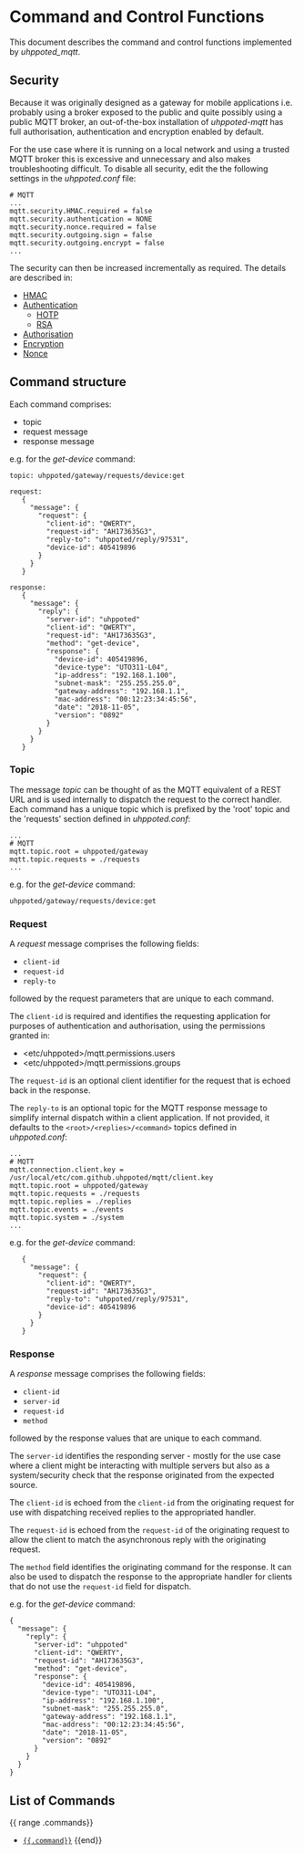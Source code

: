 # Command and Control Functions

This document describes the command and control functions implemented by _uhppoted_mqtt_.

## Security

Because it was originally designed as a gateway for mobile applications i.e. probably using a broker exposed
to the public and quite possibly using a public MQTT broker, an out-of-the-box installation of _uhppoted-mqtt_
has full authorisation, authentication and encryption enabled by default.

For the use case where it is running on a local network and using a trusted MQTT broker this is excessive
and unnecessary and also makes troubleshooting difficult. To disable all security, edit the
the following settings in the _uhppoted.conf_ file:

```
# MQTT
...
mqtt.security.HMAC.required = false
mqtt.security.authentication = NONE
mqtt.security.nonce.required = false
mqtt.security.outgoing.sign = false
mqtt.security.outgoing.encrypt = false
...
```

The security can then be increased incrementally as required. The details are described in:

- [HMAC](https://github.com/uhppoted/uhppoted-mqtt/blob/master/documentation/commands/security.md#hmac)
- [Authentication](https://github.com/uhppoted/uhppoted-mqtt/blob/master/documentation/commands/security.md#authentication)
    - [HOTP](https://github.com/uhppoted/uhppoted-mqtt/blob/master/documentation/commands/security.md#hotp)
    - [RSA](https://github.com/uhppoted/uhppoted-mqtt/blob/master/documentation/commands/security.md#rsa)
- [Authorisation](https://github.com/uhppoted/uhppoted-mqtt/blob/master/documentation/commands/security.md#authorisation)
- [Encryption](https://github.com/uhppoted/uhppoted-mqtt/blob/master/documentation/commands/security.md#encryption)
- [Nonce](https://github.com/uhppoted/uhppoted-mqtt/blob/master/documentation/commands/security.md#nonce)

## Command structure

Each command comprises:
- topic
- request message
- response message

e.g. for the _get-device_ command:
```
topic: uhppoted/gateway/requests/device:get

request:
   {
     "message": {
       "request": {
         "client-id": "QWERTY",
         "request-id": "AH173635G3",
         "reply-to": "uhppoted/reply/97531",
         "device-id": 405419896
       }
     }
   }

response:
   {
     "message": {
       "reply": {
         "server-id": "uhppoted"
         "client-id": "QWERTY",
         "request-id": "AH173635G3",
         "method": "get-device",
         "response": {
           "device-id": 405419896,
           "device-type": "UTO311-L04",
           "ip-address": "192.168.1.100",
           "subnet-mask": "255.255.255.0",
           "gateway-address": "192.168.1.1",
           "mac-address": "00:12:23:34:45:56",
           "date": "2018-11-05",
           "version": "0892"
         }
       }
     }
   }

```

### Topic

The message _topic_ can be thought of as the MQTT equivalent of a REST URL and is used internally to dispatch the 
request to the correct handler. Each command has a unique topic which is prefixed by the 'root' topic
and the 'requests' section defined in _uhppoted.conf_:
```
...
# MQTT
mqtt.topic.root = uhppoted/gateway
mqtt.topic.requests = ./requests
...
```

e.g. for the _get-device_ command:
```
uhppoted/gateway/requests/device:get
```

### Request

A _request_ message comprises the following fields:

- `client-id`
- `request-id`
- `reply-to`

followed by the request parameters that are unique to each command.

The `client-id` is required and identifies the requesting application for purposes of authentication and authorisation,
using the permissions granted in:
- \<etc/uhppoted\>/mqtt.permissions.users 
- \<etc/uhppoted\>/mqtt.permissions.groups

The `request-id` is an optional client identifier for the request that is echoed back in the response.

The `reply-to` is an optional topic for the MQTT response message to simplify internal dispatch within a client
application. If not provided, it defaults to the `<root>/<replies>/<command>` topics defined in _uhppoted.conf_:
```
...
# MQTT
mqtt.connection.client.key = /usr/local/etc/com.github.uhppoted/mqtt/client.key
mqtt.topic.root = uhppoted/gateway
mqtt.topic.requests = ./requests
mqtt.topic.replies = ./replies
mqtt.topic.events = ./events
mqtt.topic.system = ./system
...
```

e.g. for the _get-device_ command:
```
   {
     "message": {
       "request": {
         "client-id": "QWERTY",
         "request-id": "AH173635G3",
         "reply-to": "uhppoted/reply/97531",
         "device-id": 405419896
       }
     }
   }
```

### Response

A _response_ message comprises the following fields:

- `client-id`
- `server-id`
- `request-id`
- `method`

followed by the response values that are unique to each command.

The `server-id` identifies the responding server - mostly for the use case where a client might be interacting with
multiple servers but also as a system/security check that the response originated from the expected source.

The `client-id` is echoed from the `client-id` from the originating request for use with dispatching 
received replies to the appropriated handler.

The `request-id` is echoed from the `request-id` of the originating request to allow the client to match the 
asynchronous reply with the originating request.

The `method` field identifies the originating command for the response. It can also be used to dispatch the response
to the appropriate handler for clients that do not use the `request-id` field for dispatch.

e.g. for the _get-device_ command:
```
{
  "message": {
    "reply": {
      "server-id": "uhppoted"
      "client-id": "QWERTY",
      "request-id": "AH173635G3",
      "method": "get-device",
      "response": {
        "device-id": 405419896,
        "device-type": "UTO311-L04",
        "ip-address": "192.168.1.100",
        "subnet-mask": "255.255.255.0",
        "gateway-address": "192.168.1.1",
        "mac-address": "00:12:23:34:45:56",
        "date": "2018-11-05",
        "version": "0892"
      }
    }
  }
}

```

## List of Commands
{{ range .commands}}
- [`{{.command}}`]({{.command}}.md)
{{end}}
